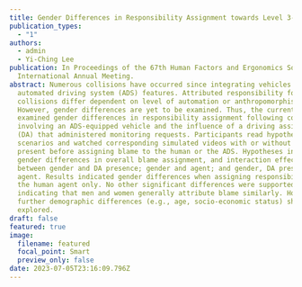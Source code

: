 ```yaml
---
title: Gender Differences in Responsibility Assignment towards Level 3-ADS Vehicles
publication_types:
  - "1"
authors:
  - admin
  - Yi-Ching Lee
publication: In Proceedings of the 67th Human Factors and Ergonomics Society
  International Annual Meeting.
abstract: Numerous collisions have occurred since integrating vehicles with
  automated driving system (ADS) features. Attributed responsibility following
  collisions differ dependent on level of automation or anthropomorphism.
  However, gender differences are yet to be examined. Thus, the current study
  examined gender differences in responsibility assignment following collisions
  involving an ADS-equipped vehicle and the influence of a driving assistant
  (DA) that administered monitoring requests. Participants read hypothetical
  scenarios and watched corresponding simulated videos with or without the DA
  present before assigning blame to the human or the ADS. Hypotheses included
  gender differences in overall blame assignment, and interaction effects
  between gender and DA presence; gender and agent; and gender, DA presence, and
  agent. Results indicated gender differences when assigning responsibility to
  the human agent only. No other significant differences were supported
  indicating that men and women generally attribute blame similarly. However,
  further demographic differences (e.g., age, socio-economic status) should be
  explored.
draft: false
featured: true
image:
  filename: featured
  focal_point: Smart
  preview_only: false
date: 2023-07-05T23:16:09.796Z
---
```

